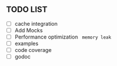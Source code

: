 ## TODO LIST
-[ ] cache integration
-[ ] Add Mocks
-[ ] Performance optimization ` memory leak`
-[ ] examples
-[ ] code coverage
-[ ] godoc 
